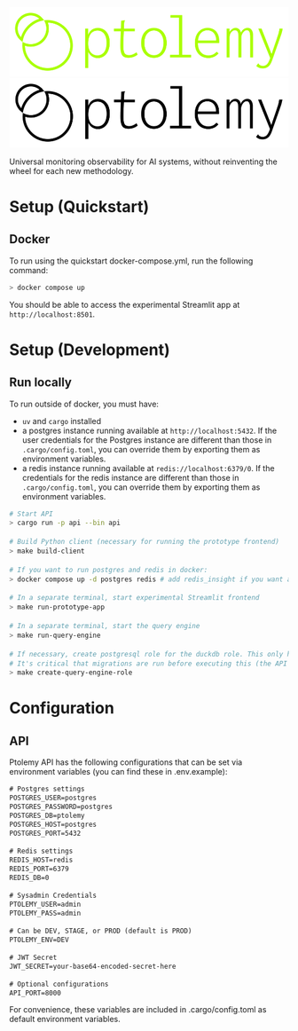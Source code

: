 ![Ptolemy](docs/docs/img/full-logo-lime.svg#gh-dark-mode-only)
![Ptolemy](docs/docs/img/full-logo-black.svg#gh-light-mode-only)

Universal monitoring observability for AI systems, without reinventing the wheel for each new methodology.

# Setup (Quickstart)
## Docker
To run using the quickstart docker-compose.yml, run the following command:

```sh
> docker compose up
```

You should be able to access the experimental Streamlit app at `http://localhost:8501`.

# Setup (Development)
## Run locally
To run outside of docker, you must have:
- `uv` and `cargo` installed
- a postgres instance running available at `http://localhost:5432`. If the user credentials for the Postgres instance are different than those in `.cargo/config.toml`, you can override them by exporting them as environment variables.
- a redis instance running available at `redis://localhost:6379/0`. If the credentials for the redis instance are different than those in `.cargo/config.toml`, you can override them by exporting them as environment variables.

```sh
# Start API
> cargo run -p api --bin api

# Build Python client (necessary for running the prototype frontend)
> make build-client

# If you want to run postgres and redis in docker:
> docker compose up -d postgres redis # add redis_insight if you want a redis GUI

# In a separate terminal, start experimental Streamlit frontend
> make run-prototype-app

# In a separate terminal, start the query engine
> make run-query-engine

# If necessary, create postgresql role for the duckdb role. This only has to be done during initial postgresql setup.
# It's critical that migrations are run before executing this (the API does it automatically).
> make create-query-engine-role
```

# Configuration
## API
Ptolemy API has the following configurations that can be set via environment variables (you can find these in .env.example):

```env
# Postgres settings
POSTGRES_USER=postgres
POSTGRES_PASSWORD=postgres
POSTGRES_DB=ptolemy
POSTGRES_HOST=postgres
POSTGRES_PORT=5432

# Redis settings
REDIS_HOST=redis
REDIS_PORT=6379
REDIS_DB=0

# Sysadmin Credentials
PTOLEMY_USER=admin
PTOLEMY_PASS=admin

# Can be DEV, STAGE, or PROD (default is PROD)
PTOLEMY_ENV=DEV

# JWT Secret
JWT_SECRET=your-base64-encoded-secret-here

# Optional configurations
API_PORT=8000
```

For convenience, these variables are included in .cargo/config.toml as default environment variables.
